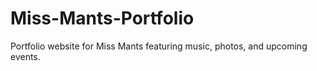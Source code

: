 # Miss-Mants-Portfolio
Portfolio website for Miss Mants featuring music, photos, and upcoming events.
